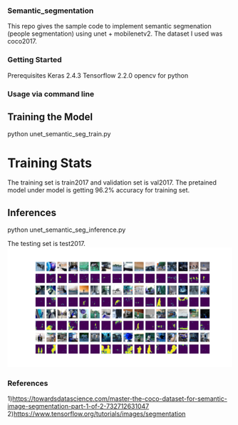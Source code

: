 ### Semantic_segmentation
This repo gives the sample code to implement semantic segmenation (people segmentation) using unet + mobilenetv2.
The dataset I used was coco2017. 

### Getting Started
Prerequisites
    Keras 2.4.3
    Tensorflow 2.2.0
    opencv for python


### Usage via command line

## Training the Model 
python unet_semantic_seg_train.py

# Training Stats
The training set is train2017 and validation set is val2017. The pretained model under model is getting 96.2% accuracy for training set. 

## Inferences
python unet_semantic_seg_inference.py

The testing set is test2017. 
![](result.png)


### References
1)https://towardsdatascience.com/master-the-coco-dataset-for-semantic-image-segmentation-part-1-of-2-732712631047
2)https://www.tensorflow.org/tutorials/images/segmentation 
